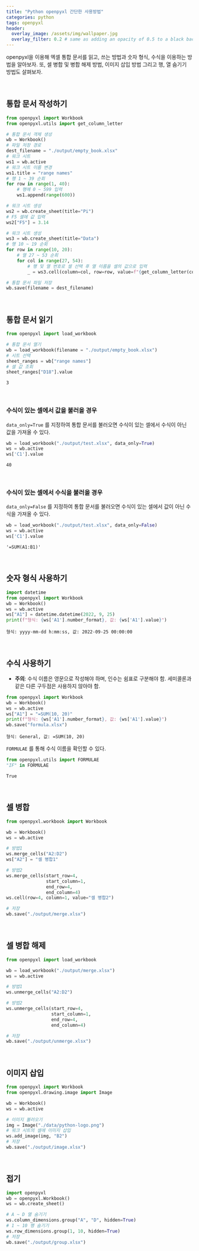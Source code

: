 ```yaml
---
title: "Python openpyxl 간단한 사용방법"
categories: python
tags: openpyxl
header:
  overlay_image: /assets/img/wallpaper.jpg
  overlay_filter: 0.2 # same as adding an opacity of 0.5 to a black background
---
```


openpyxl을 이용해 엑셀 통합 문서를 읽고, 쓰는 방법과 숫자 형식, 수식을 이용하는 방법을 알아보자. 또, 셀 병합 및 병합 해제 방법, 이미지 삽입 방법 그리고 행, 열 숨기기 방법도 살펴보자.

<br>

## 통합 문서 작성하기


```python
from openpyxl import Workbook
from openpyxl.utils import get_column_letter

# 통합 문서 객체 생성
wb = Workbook()
# 파일 저장 경로
dest_filename = "./output/empty_book.xlsx"
# 워크 시트
ws1 = wb.active
# 워크 시트 이름 변경
ws1.title = "range names"
# 행 1 ~ 39 순회
for row in range(1, 40):
    # 행에 0 ~ 599 입력
    ws1.append(range(600))

# 워크 시트 생성
ws2 = wb.create_sheet(title="Pi")
# F5 셀에 값 입력
ws2["F5"] = 3.14

# 워크 시트 생성
ws3 = wb.create_sheet(title="Data")
# 행 10 ~ 19 순회
for row in range(10, 20):
    # 열 27 ~ 53 순회
    for col in range(27, 54):
        # 행 및 열 번호로 셀 선택 후 열 이름을 셀의 값으로 입력
        _ = ws3.cell(column=col, row=row, value=f"{get_column_letter(col)}")

# 통합 문서 파일 저장
wb.save(filename = dest_filename)
```

<br>

## 통합 문서 읽기


```python
from openpyxl import load_workbook

# 통합 문서 열기
wb = load_workbook(filename = "./output/empty_book.xlsx")
# 시트 선택
sheet_ranges = wb["range names"]
# 셀 값 조회
sheet_ranges["D18"].value
```




    3



<br>

### 수식이 있는 셀에서 값을 불러올 경우

`data_only=True` 를 지정하여 통합 문서를 불러오면 수식이 있는 셀에서 수식이 아닌 값을 가져올 수 있다.


```python
wb = load_workbook("./output/test.xlsx", data_only=True)
ws = wb.active
ws['C1'].value
```




    40



<br>

### 수식이 있는 셀에서 수식을 불러올 경우

`data_only=False` 를 지정하여 통합 문서를 불러오면 수식이 있는 셀에서 값이 아닌 수식을 가져올 수 있다.


```python
wb = load_workbook("./output/test.xlsx", data_only=False)
ws = wb.active
ws['C1'].value
```




    '=SUM(A1:B1)'



<br>

## 숫자 형식 사용하기


```python
import datetime
from openpyxl import Workbook
wb = Workbook()
ws = wb.active
ws["A1"] = datetime.datetime(2022, 9, 25)
print(f"형식: {ws['A1'].number_format}, 값: {ws['A1'].value}")
```

    형식: yyyy-mm-dd h:mm:ss, 값: 2022-09-25 00:00:00
    

<br>

## 수식 사용하기

- **주의**: 수식 이름은 영문으로 작성해야 하며, 인수는 쉼표로 구분해야 함. 세미콜론과 같은 다른 구두점은 사용하지 않아야 함.


```python
from openpyxl import Workbook
wb = Workbook()
ws = wb.active
ws["A1"] = "=SUM(10, 20)"
print(f"형식: {ws['A1'].number_format}, 값: {ws['A1'].value}")
wb.save("formula.xlsx")
```

    형식: General, 값: =SUM(10, 20)
    

`FORMULAE` 를 통해 수식 이름을 확인할 수 있다.


```python
from openpyxl.utils import FORMULAE
"IF" in FORMULAE
```




    True



<br>

## 셀 병합


```python
from openpyxl.workbook import Workbook

wb = Workbook()
ws = wb.active

# 방법1
ws.merge_cells("A2:D2")
ws["A2"] = "셀 병합1"

# 방법2
ws.merge_cells(start_row=4, 
               start_column=1, 
               end_row=4, 
               end_column=4)
ws.cell(row=4, column=1, value="셀 병합2")

# 저장
wb.save("./output/merge.xlsx")
```

<br>

## 셀 병합 해제


```python
from openpyxl import load_workbook

wb = load_workbook("./output/merge.xlsx")
ws = wb.active

# 방법1
ws.unmerge_cells("A2:D2")

# 방법2
ws.unmerge_cells(start_row=4,
                 start_column=1,
                 end_row=4,
                 end_column=4)

# 저장
wb.save("./output/unmerge.xlsx")
```

<br>

## 이미지 삽입


```python
from openpyxl import Workbook
from openpyxl.drawing.image import Image

wb = Workbook()
ws = wb.active

# 이미지 불러오기
img = Image("./data/python-logo.png")
# 워크 시트의 셀에 이미지 삽입
ws.add_image(img, "B2")
# 저장
wb.save("./output/image.xlsx")
```

<br>

## 접기


```python
import openpyxl
wb = openpyxl.Workbook()
ws = wb.create_sheet()

# A ~ D 열 숨기기
ws.column_dimensions.group("A", "D", hidden=True)
# 1 ~ 10 행 숨기기
ws.row_dimensions.group(1, 10, hidden=True)
# 저장
wb.save("./output/group.xlsx")
```
